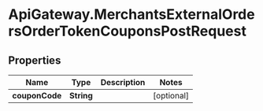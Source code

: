 # ApiGateway.MerchantsExternalOrdersOrderTokenCouponsPostRequest

## Properties

Name | Type | Description | Notes
------------ | ------------- | ------------- | -------------
**couponCode** | **String** |  | [optional] 


